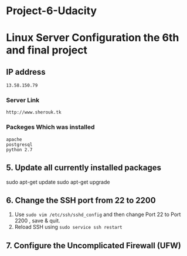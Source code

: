 # Project-6-Udacity

# Linux Server Configuration the 6th and final project


## IP address
```
13.58.150.79
```

### Server Link 
```
http://www.sherouk.tk
```

### Packeges Which was installed 

```
apache
postgresql
python 2.7
```
## 5. Update all currently installed packages

sudo apt-get update
sudo apt-get upgrade

## 6. Change the SSH port from 22 to 2200
1. Use `sudo vim /etc/ssh/sshd_config` and then change Port 22 to Port 2200 , save & quit.
2. Reload SSH using `sudo service ssh restart`

## 7. Configure the Uncomplicated Firewall (UFW)

